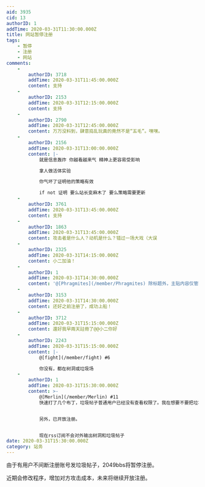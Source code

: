 ```yaml
---
aid: 3935
cid: 13
authorID: 1
addTime: 2020-03-31T11:30:00.000Z
title: 网站暂停注册
tags:
    - 暂停
    - 注册
    - 网站
comments:
    -
        authorID: 3718
        addTime: 2020-03-31T11:45:00.000Z
        content: 支持
    -
        authorID: 2153
        addTime: 2020-03-31T12:15:00.000Z
        content: 支持
    -
        authorID: 2790
        addTime: 2020-03-31T12:45:00.000Z
        content: 万万没料到，肆意捣乱玩粪的竟然不是“五毛”。嘿嘿。
    -
        authorID: 2156
        addTime: 2020-03-31T13:00:00.000Z
        content: |-
            就是信息轰炸 你越看越来气 精神上更容易受影响

            拿人做活体实验

            你气坏了证明他的策略有效

            if not 证明 要么站长变麻木了 要么策略需要更新
    -
        authorID: 3761
        addTime: 2020-03-31T13:45:00.000Z
        content: 支持
    -
        authorID: 1863
        addTime: 2020-03-31T13:45:00.000Z
        content: 攻击者是什么人？动机是什么？错过一场大戏（大误
    -
        authorID: 2325
        addTime: 2020-03-31T14:15:00.000Z
        content: 小二加油！
    -
        authorID: 1
        addTime: 2020-03-31T14:30:00.000Z
        content: '@[Phragmites](/member/Phragmites) 除标题外，主贴内容仅管理员可见。'
    -
        authorID: 3153
        addTime: 2020-03-31T14:30:00.000Z
        content: 还好之前注册了，成功上船！
    -
        authorID: 3712
        addTime: 2020-03-31T15:15:00.000Z
        content: 還好我早兩天註冊了@@小二你好
    -
        authorID: 2243
        addTime: 2020-03-31T15:15:00.000Z
        content: |-
            @[fight](/member/fight) #6

            你没有，都在树洞或垃圾场
    -
        authorID: 1
        addTime: 2020-03-31T15:30:00.000Z
        content: >-
            @[Merlin](/member/Merlin) #11
            快速打了几个布丁，垃圾帖子普通用户已经没有查看权限了。我在想要不要把垃圾场的入口也关掉。


            另外，已开放注册。


            现在rss订阅不会对外输出树洞和垃圾帖子
date: 2020-03-31T15:30:00.000Z
category: 站务
---
```


由于有用户不间断注册账号发垃圾帖子，2049bbs将暂停注册。

近期会修改程序，增加对方攻击成本，未来将继续开放注册。
